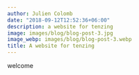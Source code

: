 ```yaml
---
author: Julien Colomb
date: "2018-09-12T12:52:36+06:00"
description: a website for tenzing
image: images/blog/blog-post-3.jpg
image_webp: images/blog/blog-post-3.webp
title: A website for tenzing
---
```


welcome
